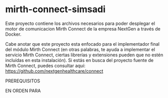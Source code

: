 # mirth-connect-simsadi
Este proyecto contiene los archivos necesarios para poder desplegar el motor de comunicacion Mirth Connect de la empresa NextGen a través de Docker.

Cabe anotar que este proyecto esta enfocado para el implementador final del módulo Mirth Connect (en otras palabras, te ayuda a implementar el servicio Mirth Connect, ciertas librerías y extensiones pueden que no estén incluídas en esta instalación). Si estás en busca del proyecto fuente de Mirth Connect,  puedes consultar aquí: https://github.com/nextgenhealthcare/connect


PREREQUISITOS

EN ORDEN PARA 
